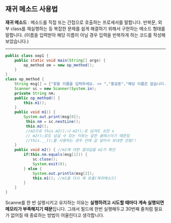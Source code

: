 ## 재귀 메소드 사용법
**재귀 메소드** : 메소드를 직접 또는 간접으로 호출하는 프로세서를 말합니다.
반복문, 외부 class를 재실행하는 등 복잡한 문제를 쉽게 해결하기 위해서 구현하는 메소드 형태를 말합니다.
(이름을 입력받아 해당 이름이 아닐 경우 입력을 반복하게 하는 코드를 작성해 보았습니다.)
***
```java
public class oop1 {
	public static void main(String[] args) {
		op_method om = new op_method();
	}
}
class op_method {
	String msg[] = {"찾을 이름을 입력하세요. >> ","홍길동","해당 이름은 없습니다."};
	Scanner sc = new Scanner(System.in); 
	private String nm;
	public op_method() {
		this.m1(); 
	}
	public void m1() {
		System.out.print(msg[0]);
		 this.nm = sc.nextLine();
		 this.m2(); 
		 //m2으로 this.m2();나 m2();로 넘겨도 상관 x
		 // m2();로도 넘길 수 있는 이유는 같은 클래스이기 때문임
		 //this.__();를 사용하는 경우 안에 값 넣어서 보내면 안됨!!
	}
	public void m2() { //m1에 대한 결과값을 m2가 확인
		if(this.nm.equals(msg[1])) {
			sc.close();
			System.exit(0);
		} else {
			System.out.println(msg[2]);
			this.m1(); //m1을 다시 재 호출(재귀메소드)
		}
	}
}
```

Scanne를 한 번 실행시키고 유지하는 이유는 **실행하려고 시도할 때마다 계속 실행되면 메모리가 부족해지기 때문**입니다.
그래서 필드에 한번 실행해두고 30번째 줄처럼 필요가 없어질 때 종료하는 방법이 어울린다고 생각합니다. 